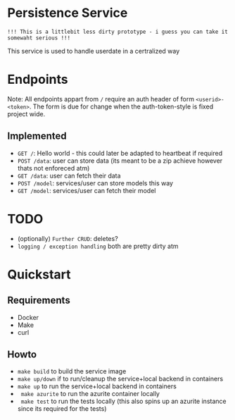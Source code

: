 # Persistence Service
``!!! This is a littlebit less dirty prototype - i guess you can take it somewaht serious !!!``

This service is used to handle userdate in a certralized way



# Endpoints
Note: All endpoints appart from ``/`` require an auth header of form ``<userid>-<token>``.
The form is due for change when the auth-token-style is fixed project wide.
## Implemented
- ``GET /``: Hello world - this could later be adapted to heartbeat if required
- ``POST /data``: user can store data (its meant to be a zip    achieve however thats not enforeced atm)
- ``GET /data``: user can fetch their data
- ``POST /model``: services/user can store models this way
- ``GET /model``: services/user can fetch their model

# TODO
- (optionally) ``Further CRUD``: deletes?
- ``logging / exception handling`` both are pretty dirty atm

# Quickstart
## Requirements
- Docker
- Make
- curl

## Howto
- ``make build`` to build the service image
- ``make up/down`` if to run/cleanup the service+local backend in containers
- ``make up`` to run the service+local backend in containers
- `` make azurite`` to run the azurite container locally
- `` make test`` to run the tests locally (this also spins up an azurite instance since its required for the tests)
